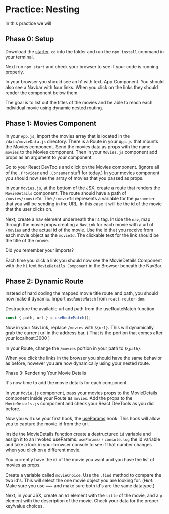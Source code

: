 # Practice: Nesting

In this practice we will

## Phase 0: Setup

Download the [starter][starter]. `cd` into the folder and run the `npm install`
command in your terminal.

Next run `npm start` and check your browser to see if your code is running
properly.

In your browser you should see an h1 with text, App Component. You should also
see a Navbar with four links. When you click on the links they should render the
component below them.

The goal is to list out the titles of the movies and
be able to reach each individual movie using dynamic nested routing.

## Phase 1: Movies Component

In your `App.js`, import the movies array that is located in the
`/data/movieData.js` directory. There is a Route in your `App.js` that mounts
the Movies component. Send the movies data as props with the name `movies` to
the Movies component. Then in your `Movies.js` component add props as
an argument to your component.

Go to your React DevTools and click on the Movies component. (ignore all of the
`.Provider` and `.Consumer` stuff for today.) In your movies component you
should now see the array of movies that you passed as props.

In your `Movies.js`, at the bottom of the JSX, create a route that renders the
`MovieDetails` component. The route should have a path of `/movies/:movieId`.
The `/:movieId` represents a variable for the `parameter` that you will be
sending in the URL. In this case it will be the id of the movie that the user
clicks on.

Next, create a nav element underneath the `h1` tag. Inside the `nav`, map
through the movie props creating a `NavLink` for each movie with a url of
`/movies` and the actual id of the movie. Use the id that you receive from each
movie object as the `movieId`. The clickable text for the link should be the
title of the movie.

Did you remember your imports?

Each time you click a link you should now see the MovieDetails Component with
the `h1` text `MovieDetails Component` in the Browser beneath the NavBar.

## Phase 2: Dynamic Route

Instead of hard coding the mapped movie title route and path, you should now
make it dynamic. Import `useRouteMatch` from `react-router-dom`.

Destructure the available url and path from the useRouteMatch function.

```js
const { path, url } = useRouteMatch();
```

Now in your NavLink, replace `/movies` with `${url}`. This will dynamically grab
the current url in the address bar. ( That is the portion that comes after your
localhost:3000 )

In your Route, change the `/movies` portion in your path to `${path}`.

When you click the links in the browser you should have the same behavior as
before, however you are now dynamically using your nested route.

Phase 3: Rendering Your Movie Details

It's now time to add the movie details for each component.

In your `Movie.js` component, pass your movies props to the MovieDetails
component inside your Route as `movies`. Add the props to the `MovieDetails.js`
component and check your React DevTools as you did before.

Now you will use your first hook, the [useParams][use-params] hook. This hook
will allow you to capture the movie id from the url.

Inside the MovieDetails function create a destructured `id` variable and assign
it to an invoked useParams. `useParams()` `console.log` the id variable and take
a look in your browser console to see if that number changes when you click on a
different movie.

You currently have the id of the movie you want and you have the list of movies
as props.

Create a variable called `movieChoice`. Use the `.find` method to compare the
two id's. This will select the one movie object you are looking for. (_Hint_:
Make sure you use `===` and make sure both id's are the same datatype.)

Next, in your JSX, create an `h1` element with the `title` of the movie, and a
`p` element with the description of the movie. Check your data for the proper
key/value choices.

[starter]: ./starter
[use-params]: https://reactrouter.com/web/api/Hooks/useparams
